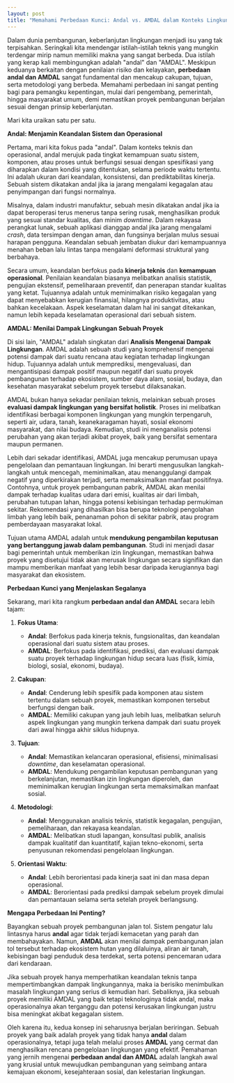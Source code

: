 ```yaml
---
layout: post
title: "Memahami Perbedaan Kunci: Andal vs. AMDAL dalam Konteks Lingkungan dan Pembangunan"
---
```


Dalam dunia pembangunan, keberlanjutan lingkungan menjadi isu yang tak terpisahkan. Seringkali kita mendengar istilah-istilah teknis yang mungkin terdengar mirip namun memiliki makna yang sangat berbeda. Dua istilah yang kerap kali membingungkan adalah "andal" dan "AMDAL". Meskipun keduanya berkaitan dengan penilaian risiko dan kelayakan, **perbedaan andal dan AMDAL** sangat fundamental dan mencakup cakupan, tujuan, serta metodologi yang berbeda. Memahami perbedaan ini sangat penting bagi para pemangku kepentingan, mulai dari pengembang, pemerintah, hingga masyarakat umum, demi memastikan proyek pembangunan berjalan sesuai dengan prinsip keberlanjutan.

Mari kita uraikan satu per satu.

**Andal: Menjamin Keandalan Sistem dan Operasional**

Pertama, mari kita fokus pada "andal". Dalam konteks teknis dan operasional, andal merujuk pada tingkat kemampuan suatu sistem, komponen, atau proses untuk berfungsi sesuai dengan spesifikasi yang diharapkan dalam kondisi yang ditentukan, selama periode waktu tertentu. Ini adalah ukuran dari keandalan, konsistensi, dan prediktabilitas kinerja. Sebuah sistem dikatakan andal jika ia jarang mengalami kegagalan atau penyimpangan dari fungsi normalnya.

Misalnya, dalam industri manufaktur, sebuah mesin dikatakan andal jika ia dapat beroperasi terus menerus tanpa sering rusak, menghasilkan produk yang sesuai standar kualitas, dan minim *downtime*. Dalam rekayasa perangkat lunak, sebuah aplikasi dianggap andal jika jarang mengalami *crash*, data tersimpan dengan aman, dan fungsinya berjalan mulus sesuai harapan pengguna. Keandalan sebuah jembatan diukur dari kemampuannya menahan beban lalu lintas tanpa mengalami deformasi struktural yang berbahaya.

Secara umum, keandalan berfokus pada **kinerja teknis** dan **kemampuan operasional**. Penilaian keandalan biasanya melibatkan analisis statistik, pengujian ekstensif, pemeliharaan preventif, dan penerapan standar kualitas yang ketat. Tujuannya adalah untuk meminimalkan risiko kegagalan yang dapat menyebabkan kerugian finansial, hilangnya produktivitas, atau bahkan kecelakaan. Aspek keselamatan dalam hal ini sangat ditekankan, namun lebih kepada keselamatan operasional dari sebuah sistem.

**AMDAL: Menilai Dampak Lingkungan Sebuah Proyek**

Di sisi lain, "AMDAL" adalah singkatan dari **Analisis Mengenai Dampak Lingkungan**. AMDAL adalah sebuah studi yang komprehensif mengenai potensi dampak dari suatu rencana atau kegiatan terhadap lingkungan hidup. Tujuannya adalah untuk memprediksi, mengevaluasi, dan mengantisipasi dampak positif maupun negatif dari suatu proyek pembangunan terhadap ekosistem, sumber daya alam, sosial, budaya, dan kesehatan masyarakat sebelum proyek tersebut dilaksanakan.

AMDAL bukan hanya sekadar penilaian teknis, melainkan sebuah proses **evaluasi dampak lingkungan yang bersifat holistik**. Proses ini melibatkan identifikasi berbagai komponen lingkungan yang mungkin terpengaruh, seperti air, udara, tanah, keanekaragaman hayati, sosial ekonomi masyarakat, dan nilai budaya. Kemudian, studi ini menganalisis potensi perubahan yang akan terjadi akibat proyek, baik yang bersifat sementara maupun permanen.

Lebih dari sekadar identifikasi, AMDAL juga mencakup perumusan upaya pengelolaan dan pemantauan lingkungan. Ini berarti mengusulkan langkah-langkah untuk mencegah, meminimalkan, atau menanggulangi dampak negatif yang diperkirakan terjadi, serta memaksimalkan manfaat positifnya. Contohnya, untuk proyek pembangunan pabrik, AMDAL akan menilai dampak terhadap kualitas udara dari emisi, kualitas air dari limbah, perubahan tutupan lahan, hingga potensi kebisingan terhadap permukiman sekitar. Rekomendasi yang dihasilkan bisa berupa teknologi pengolahan limbah yang lebih baik, penanaman pohon di sekitar pabrik, atau program pemberdayaan masyarakat lokal.

Tujuan utama AMDAL adalah untuk **mendukung pengambilan keputusan yang bertanggung jawab dalam pembangunan**. Studi ini menjadi dasar bagi pemerintah untuk memberikan izin lingkungan, memastikan bahwa proyek yang disetujui tidak akan merusak lingkungan secara signifikan dan mampu memberikan manfaat yang lebih besar daripada kerugiannya bagi masyarakat dan ekosistem.

**Perbedaan Kunci yang Menjelaskan Segalanya**

Sekarang, mari kita rangkum **perbedaan andal dan AMDAL** secara lebih tajam:

1.  **Fokus Utama**:
    *   **Andal**: Berfokus pada kinerja teknis, fungsionalitas, dan keandalan operasional dari suatu sistem atau proses.
    *   **AMDAL**: Berfokus pada identifikasi, prediksi, dan evaluasi dampak suatu proyek terhadap lingkungan hidup secara luas (fisik, kimia, biologi, sosial, ekonomi, budaya).

2.  **Cakupan**:
    *   **Andal**: Cenderung lebih spesifik pada komponen atau sistem tertentu dalam sebuah proyek, memastikan komponen tersebut berfungsi dengan baik.
    *   **AMDAL**: Memiliki cakupan yang jauh lebih luas, melibatkan seluruh aspek lingkungan yang mungkin terkena dampak dari suatu proyek dari awal hingga akhir siklus hidupnya.

3.  **Tujuan**:
    *   **Andal**: Memastikan kelancaran operasional, efisiensi, minimalisasi *downtime*, dan keselamatan operasional.
    *   **AMDAL**: Mendukung pengambilan keputusan pembangunan yang berkelanjutan, memastikan izin lingkungan diperoleh, dan meminimalkan kerugian lingkungan serta memaksimalkan manfaat sosial.

4.  **Metodologi**:
    *   **Andal**: Menggunakan analisis teknis, statistik kegagalan, pengujian, pemeliharaan, dan rekayasa keandalan.
    *   **AMDAL**: Melibatkan studi lapangan, konsultasi publik, analisis dampak kualitatif dan kuantitatif, kajian tekno-ekonomi, serta penyusunan rekomendasi pengelolaan lingkungan.

5.  **Orientasi Waktu**:
    *   **Andal**: Lebih berorientasi pada kinerja saat ini dan masa depan operasional.
    *   **AMDAL**: Berorientasi pada prediksi dampak sebelum proyek dimulai dan pemantauan selama serta setelah proyek berlangsung.

**Mengapa Perbedaan Ini Penting?**

Bayangkan sebuah proyek pembangunan jalan tol. Sistem pengatur lalu lintasnya harus **andal** agar tidak terjadi kemacetan yang parah dan membahayakan. Namun, **AMDAL** akan menilai dampak pembangunan jalan tol tersebut terhadap ekosistem hutan yang dilaluinya, aliran air tanah, kebisingan bagi penduduk desa terdekat, serta potensi pencemaran udara dari kendaraan.

Jika sebuah proyek hanya memperhatikan keandalan teknis tanpa mempertimbangkan dampak lingkungannya, maka ia berisiko menimbulkan masalah lingkungan yang serius di kemudian hari. Sebaliknya, jika sebuah proyek memiliki AMDAL yang baik tetapi teknologinya tidak andal, maka operasionalnya akan terganggu dan potensi kerusakan lingkungan justru bisa meningkat akibat kegagalan sistem.

Oleh karena itu, kedua konsep ini seharusnya berjalan beriringan. Sebuah proyek yang baik adalah proyek yang tidak hanya **andal** dalam operasionalnya, tetapi juga telah melalui proses **AMDAL** yang cermat dan menghasilkan rencana pengelolaan lingkungan yang efektif. Pemahaman yang jernih mengenai **perbedaan andal dan AMDAL** adalah langkah awal yang krusial untuk mewujudkan pembangunan yang seimbang antara kemajuan ekonomi, kesejahteraan sosial, dan kelestarian lingkungan.
